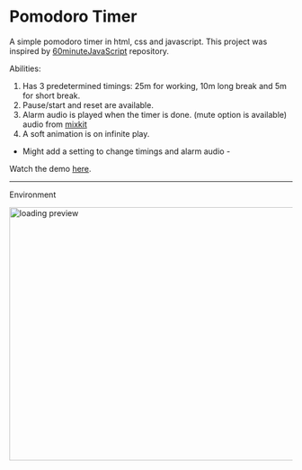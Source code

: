 # Pomodoro Timer

A simple pomodoro timer in html, css and javascript. This project was inspired by [60minuteJavaScript](https://github.com/AyushSaini00/60minuteJavaScript) repository.

Abilities:
  1. Has 3 predetermined timings: 25m for working, 10m long break and 5m for short break.
  2. Pause/start and reset are available.
  3. Alarm audio is played when the timer is done. (mute option is available) audio from [mixkit](https://mixkit.co/)
  4. A soft animation is on infinite play.

- Might add a setting to change timings and alarm audio -

Watch the demo [here](https://justfae00.github.io/Pomodoro).

------------------------

Environment


 <img src="https://github.com/justFae00/Pomodoro/assets/94365737/ee78b734-55e6-484e-bdc6-92b9ad7bc856" alt="loading preview" width="850" height="450">


